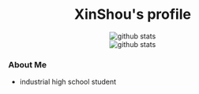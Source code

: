 <h1 align="center">XinShou's profile</h1>
<p align="center">
  <img alt="github stats" src="https://github-readme-stats.vercel.app/api/top-langs/?username=IceLeiYu&layout=compact&theme=react">
  
  <br />
  
  <img alt="github stats" src="https://github-readme-stats.vercel.app/api/top-langs/?username=IceLeiYu&layout=compact&theme=react">
</p>


### About Me

- industrial high school student

<!---
This Readme is refer to Young's
-->
